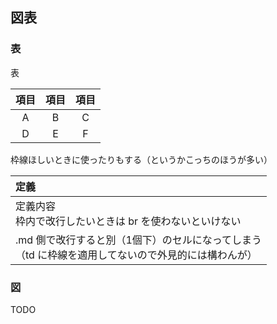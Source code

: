 ## 図表
### 表

表

|項目|項目|項目|
|:--:|:--:|:--:|
|A|B|C|
|D|E|F|

枠線ほしいときに使ったりもする（というかこっちのほうが多い）

|定義|
|:--|
|定義内容<br />枠内で改行したいときは br を使わないといけない
.md 側で改行すると別（1個下）のセルになってしまう<br />（td に枠線を適用してないので外見的には構わんが）|

### 図

TODO


